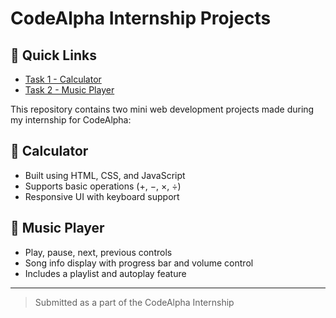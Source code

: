 # CodeAlpha Internship Projects
## 🔗 Quick Links

- [Task 1 - Calculator](https://github.com/Sanyukt-0/codealpha_tasks/tree/main/Calculator)
- [Task 2 - Music Player](https://github.com/Sanyukt-0/codealpha_tasks/tree/main/Music%20Player)

This repository contains two mini web development projects made during my internship for CodeAlpha:

## 🔢 Calculator
- Built using HTML, CSS, and JavaScript
- Supports basic operations (+, −, ×, ÷)
- Responsive UI with keyboard support

## 🎵 Music Player
- Play, pause, next, previous controls
- Song info display with progress bar and volume control
- Includes a playlist and autoplay feature

---

> Submitted as a part of the CodeAlpha Internship
